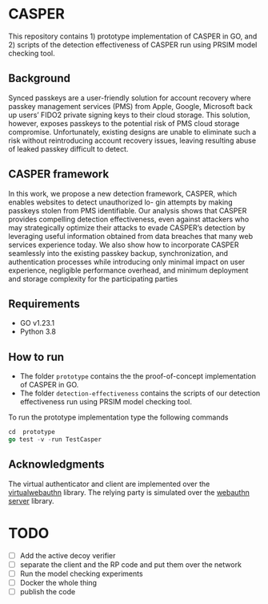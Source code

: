 # CASPER 
This repository  contains 1) prototype implementation of CASPER in GO, and 2) scripts of the detection effectiveness of CASPER run using PRSIM model checking tool. 

## Background
Synced passkeys are a user-friendly solution for account recovery where passkey management services (PMS) from Apple, Google, Microsoft back up users’ FIDO2 private signing keys to their cloud storage. This solution, however, exposes passkeys to the potential risk of PMS cloud storage compromise. Unfortunately, existing designs are unable to eliminate such a risk without reintroducing account recovery issues, leaving resulting abuse of leaked passkey difficult to detect. 

## CASPER framework
In this work, we propose a new detection framework, CASPER, which enables websites to detect unauthorized lo- gin attempts by making passkeys stolen from PMS identifiable. Our analysis shows that CASPER provides compelling detection effectiveness, even against attackers who may strategically optimize their attacks to evade CASPER’s detection by leveraging useful information obtained from data breaches that many web services experience today. We also show how to incorporate CASPER seamlessly into the existing passkey backup, synchronization, and authentication processes while introducing only minimal impact on user experience, negligible performance overhead, and minimum deployment and storage complexity for the participating parties
    
## Requirements
- GO v1.23.1
- Python 3.8


## How to run
- The folder `prototype` contains the the proof-of-concept implementation of CASPER in GO.
- The folder `detection-effectiveness` contains the scripts of our detection effectiveness run using PRSIM model checking tool. 

To run the prototype implementation type the following commands  
``` go
cd  prototype
go test -v -run TestCasper
```

## Acknowledgments
The virtual authenticator and client are implemented over the [virtualwebauthn](https://github.com/descope/virtualwebauthn) library. The relying party is simulated over the [webauthn server](https://github.com/fxamacker/webauthn) library.

# TODO
- [ ] Add the active decoy verifier
- [ ] separate the client and the RP code and put them over the network
- [ ] Run the model checking experiments
- [ ] Docker the whole thing
- [ ] publish the code